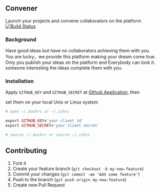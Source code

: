 ## Convener

Launch your projects and convene collaborators on the platform
[![Build Status](https://travis-ci.org/simlegate/convener.png?branch=master)](https://travis-ci.org/simlegate/convener)
### Background

Have good ideas but have no collaborators achieving them with you.  
You are lucky，we provide this platform making your dream come true.  
Only you publish your ideas on the platform and Everybody can look it.  
someone interesting the ideas complete them with you.

### Installation

Apply `GITHUB_KEY` and `GITHUB_SECRET` at [Github Application](https://github.com/settings/applications), then

set them on your local Unix or Linux system
```ruby
# open ~/.bashrc or ~/.zshrc

export GITHUB_KEY='your client id'
export GITHUB_SECRET='your client secret'

# source ~/.bashrc or source ~/.zshrc
```
## Contributing

1. Fork it
2. Create your feature branch (`git checkout -b my-new-feature`)
3. Commit your changes (`git commit -am 'Add some feature'`)
4. Push to the branch (`git push origin my-new-feature`)
5. Create new Pull Request
